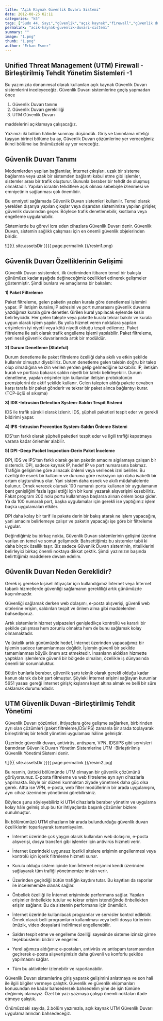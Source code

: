 ```yaml
---
title: "Açık Kaynak Güvenlik Duvarı Sistemi"
date: 2012-08-25 02:11
categories: "k5"
tags: ["Sudo 44. Sayı","güvenlik","açık kaynak","firewall","güvenlik duvarı","UTM"]
permalink: "acik-kaynak-guvenlik-duvari-sistemi"
summary: ""
image: "1.png"
thumb: "1.png"
author: "Erkan Esmer"
---
```


## Unified Threat Management (UTM) Firewall - Birleştirilmiş Tehdit Yönetim Sistemleri -1

Bu yazımızda donanımsal olarak kullanılan açık kaynak Güvenlik Duvarı sistemlerini inceleyeceğiz.
Güvenlik Duvarı sistemlerine geçiş yapmadan önce

1. Güvenlik Duvarı tanımı
2. Güvenlik Duvarı gerekliliği
3. UTM Güvenlik Duvarı

maddelerini açıklamaya çalışacağız.

Yazımızı iki bölüm hâlinde sunmayı düşündük. Giriş ve tanımlama niteliği taşıyan birinci bölüme bu ay, Güvenlik Duvarı çözümlerine yer vereceğimiz ikinci bölüme ise önümüzdeki ay yer vereceğiz.

## Güvenlik Duvarı Tanımı

Modemlerden yapılan bağlantılar, İnternet çıkışları, uzak bir sisteme bağlanma veya uzak bir sistemden bağlantı kabul etme gibi işlemler, sistemler arası bir trafik oluşturur. Bununla beraber bir tehdit de oluşmuş olmaktadır. Yapılan icraatın tehditlere açık olması sebebiyle izlenmesi ve emniyetinin sağlanması çok önemlidir.

Bu emniyeti sağlamada Güvenlik Duvarı sistemleri kullanılır. Temel olarak yerelden dışarıya yapılan çıkışlar veya dışarıdan sistemimize yapılan girişler, güvenlik duvarından geçer. Böylece trafik denetlenebilir, kısıtlama veya engelleme uygulanabilir.

Sistemlerde bu görevi icra eden cihazlara Güvenlik Duvarı denir. Güvenlik Duvarı, sistemin sağlıklı çalışması için en önemli güvenlik objelerinden biridir.

![]({{ site.assetsDir }}{{ page.permalink }}/resim1.png)

## Güvenlik Duvarı Özelliklerinin Gelişimi

Güvenlik Duvarı ssistemleri, ilk üretiminden itibaren temel bir bakışla günümüze kadar aşağıda değineceğimiz özellikleri edinerek gelişmeler göstermiştir. Şimdi bunlara ve amaçlarına bir bakalım:

**1) Paket Filtreleme**

Paket filtreleme, gelen paketin yazılan kurala göre denetlemesi işlemini yapar. IP iletişim kuralını,IP adresini ve port numarasını güvenlik duvarına yazdığımız kurala göre denetler. Girilen kural yapılacak eylemde kesin belirleyicidir. Her gelen talepte veya pakette kurala tekrar bakılır ve kurala uygun olarak işlem yapılır. Bu yolla hizmet veren noktalara yapılan erişimlerin iyi niyetli veya kötü niyetli olduğu tespit edilemez. Paket filtreleme ile salt olarak trafik engelleme işlemi yapılabilir. Paket filtreleme, yeni nesil güvenlik duvarlarında artık bir modüldür.

**2) Durum Denetleme (Stateful)**

Durum denetleme ile paket filtreleme özelliği daha akıllı ve etkin şekilde kullanılır olmuştur diyebiliriz. Durum denetleme gelen talebin doğru bir talep olup olmadığına ve izin verilen yerden gelip gelmediğine bakabilir. IP, iletişim kuralı ve portlara bakarak saldırı niyetli bir talebi belirleyebilir. Durum denetleme, yapılan erişimler için kullanılan iletişim protokolünün prensiplerini de aktif şekilde kullanır. Gelen talepten aldığı pakete cevaben karşı tarafa bir paket gönderir ve tekrar bir paket alınca bağlantıyı kurar. (TCP-üçlü el sıkışma)

**3) IDS -Intrusion Detection System-Saldırı Tespit Sistemi**

IDS ile trafik sürekli olarak izlenir. IDS, şüpheli paketleri tespit eder ve gerekli bildirimi yapar.

**4) IPS -Intrusion Prevention System-Saldırı Önleme Sistemi**

IDS'ten farklı olarak şüpheli paketleri tespit eder ve ilgili trafiği kapatmaya varana kadar önlemler alabilir.

**5) DPI -Deep Packet Inspection-Derin Paket İnceleme**

DPI, IDS ve IPS'ten farklı olarak gelen paketin amacını algılamaya çalışan bir sistemdir. DPI, sadece kaynak IP, hedef IP ve port numarasına bakmaz. Trafiğin gelişimine göre alınacak önlemi veya verilecek izni belirler. Bu özelliği ile esnek bir kullanım ve duruma göre reaksiyon için daha isabetli bir ortam oluşturulmuş olur. Yani sistem daha esnek ve akıllı müdahalelerde bulunur. Örnek verecek olursak 100 numaralı portu kullanan bir uygulamanın bant genişliğini fazla işgal ettiği için bir kural yazarak alışverişini kesebiliriz. Fakat program 200 nolu portu kullanmaya başlarsa alınan önlem boşa gider. Ya da 100 numaralı port, başka uygulamalar için gerekli ise yaptığımız işlem başka uygulamaları etkiler.

DPI daha kolay bir tarif ile pakete derin bir bakış atarak ne işlem yapacağını, yani amacını belirlemeye çalışır ve paketin yapacağı işe göre bir filtreleme uygular.

Değindiğimiz bu birkaç nokta, Güvenlik Duvarı sistemlerinin gelişimi üzerine varılan en temel ve somut gelişmedir. Bahsettiğimiz bu sistemler tabii ki daha birçok özellik taşır. Biz sadece Güvenlik Duvarı sisteminin, niteliklerini belirleyici birkaç önemli noktaya dikkat çektik. Şimdi yazımızın başında belirttiğimiz maddelere devam edelim.

## Güvenlik Duvarı Neden Gereklidir?

Gerek iş gerekse kişisel ihtiyaçlar için kullandığımız İnternet veya İnternet tabanlı hizmetlerde güvenliği sağlamanın gerekliliği artık günümüzde kaçınılmazdır.

Güvenliği sağlamak derken web dolaşımı, e-posta alışverişi, güvenli web sitelerine erişim, saldırıları tespit ve önlem alma gibi maddelerden bahsediyoruz.

Artık sistemlerin hizmet yelpazeleri genişledikçe kontrollü ve kararlı bir şekilde çalışması hem zorunlu olmakta hem de bunu sağlamak kolay olmamaktadır.

Ve üstelik artık günümüzde hedef, İnternet üzerinden yapacağımız bir işlemin sadece tamamlanması değildir. İşlemin güvenli bir şekilde tamamlanması büyük önem arz etmektedir. İnsanların aldıkları hizmette yaptıkları işlemlerde güvenli bir bölgede olmaları, özellikle iş dünyasında önemli bir sorumluluktur.

Bütün bunlarla beraber, güvenlik şartı teknik olarak gerekli olduğu kadar kanun olarak da bir şart olmuştur. Şöyleki İnternet erişimi sağlayan kurumlar 5651 yasası gereği İnternet giriş/çıkışlarını kayıt altına almak ve belli bir süre saklamak durumundadır.

## UTM Güvenlik Duvarı -Birleştirilmiş Tehdit Yönetimi

Güvenlik Duvarı çözümleri, ihtiyaçlara göre gelişme sağlarken, birbirinden ayrı olan çözümleri (paket filtreleme,IDS/IPS) zamanla bir arada toplayarak birleştirilmiş bir tehdit yönetimi uygulaması hâline gelmiştir.

Üzerinde güvenlik duvarı, antivirüs, antispam, VPN, IDS/IPS gibi servisleri barındıran Güvenlik Duvarı Yönetim Sistemlerine UTM -Birleştirilmiş Güvenlik Yönetimi Sistemi denir.

![]({{ site.assetsDir }}{{ page.permalink }}/resim2.jpg)

Bu resmin,  üstteki bölümünde UTM olmayan bir güvenlik çözümünü görüyorsunuz. E-posta filtreleme ve web filtreleme ayrı ayrı cihazlarla yapılmakta. Böyle bir düzeni kurmaktan ziyade yönetmek daha güç olsa gerek.
Altta ise VPN, e-posta, web filter modüllerinin bir arada uygulanışını, aynı cihaz üzerinden yönetimini görebilirsiniz.

Böylece şunu söyleyebiliriz ki UTM cihazlarla beraber yönetim ve uygulama kolay hâle gelmiş olup bu tür ihtiyaçlarda başarılı çözümler bizlere sunulmuştur.

İlk bölümümüzü UTM cihazların bir arada bulundurduğu güvenlik duvarı özelliklerini toparlayarak tamamlayalım.

- İnternet üzerinde çok yaygın olarak kullanılan web dolaşımı, e-posta alışverişi, dosya transferi gibi işlemler için antivirüs hizmeti verir.

- İnternet üzerindeki uygunsuz içerikli sitelere erişimin engellenmesi veya kontrolü için içerik filtreleme hizmeti sunar.

- Kurulu olduğu sistem içinde tüm İnternet erişimini kendi üzerinden sağlayarak tüm trafiği yönetmemize imkân verir.

- Üzerinden geçirdiği bütün trafiğin kaydını tutar. Bu kayıtları da raporlar ile incelememize olanak sağlar.

- Önbellek özelliği ile İnternet erişiminde performans sağlar. Yapılan erişimler önbellekte tutulur ve tekrar erişim istendiğinde önbellekten erişim sağlanır. Bu da sistemin performansı için önemlidir.

- İnternet üzerinde kullanılacak programlar ve servisler kontrol edilebilr. Örnek olarak belli programların  kullanılması veya belli dosya türlerinin (müzik, video dosyaları) indirilmesi engellenebilir.

- Saldırı tespit etme ve engelleme özelliği sayesinde sisteme izinsiz girme teşebbüslerini bildirir ve engeller.

- Yerel ağımıza aldığımız e-postaları, antivirüs ve antispam taramasından geçirerek e-posta alışverişimizin daha güvenli ve konforlu şekilde yapılmasını sağlar.

- Tüm bu aktiviteler izlenebilir ve raporlanabilir.

Güvenlik Duvarı sistemlerine giriş yaparak gelişimini anlatmaya ve son hali ile ilgili bilgiler vermeye çalıştık. Güvenlik ve güvenlik ekipmanları konusundan ne kadar bahsedersek bahsedelim yine de işin tümüne değinmiş olamayız. Özet bir yazı yazmaya çalışıp önemli noktaları ifade etmeye çalıştık.

Önümüzdeki sayıda, 2.bölüm yazımızla, açık kaynak UTM Güvenlik Duvarı uygulamalarından bahsedeceğiz.

